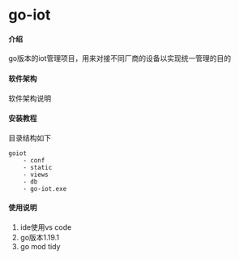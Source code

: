 # go-iot

#### 介绍
go版本的iot管理项目，用来对接不同厂商的设备以实现统一管理的目的

#### 软件架构
软件架构说明

#### 安装教程
目录结构如下
```
goiot
    - conf
    - static
    - views
    - db
    - go-iot.exe
```

#### 使用说明

1. ide使用vs code
2. go版本1.19.1
3. go mod tidy
